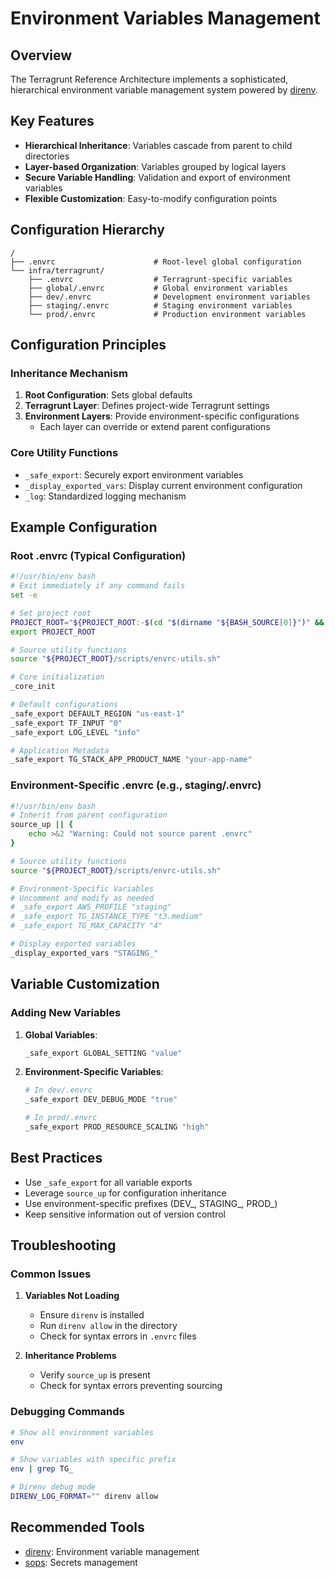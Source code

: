 # Environment Variables Management

## Overview

The Terragrunt Reference Architecture implements a sophisticated, hierarchical environment variable management system powered by [direnv](https://direnv.net/).

## Key Features

- **Hierarchical Inheritance**: Variables cascade from parent to child directories
- **Layer-based Organization**: Variables grouped by logical layers
- **Secure Variable Handling**: Validation and export of environment variables
- **Flexible Customization**: Easy-to-modify configuration points

## Configuration Hierarchy

```
/
├── .envrc                      # Root-level global configuration
└── infra/terragrunt/
    ├── .envrc                  # Terragrunt-specific variables
    ├── global/.envrc           # Global environment variables
    ├── dev/.envrc              # Development environment variables
    ├── staging/.envrc          # Staging environment variables
    └── prod/.envrc             # Production environment variables
```

## Configuration Principles

### Inheritance Mechanism

1. **Root Configuration**: Sets global defaults
2. **Terragrunt Layer**: Defines project-wide Terragrunt settings
3. **Environment Layers**: Provide environment-specific configurations
   - Each layer can override or extend parent configurations

### Core Utility Functions

- `_safe_export`: Securely export environment variables
- `_display_exported_vars`: Display current environment configuration
- `_log`: Standardized logging mechanism

## Example Configuration

### Root .envrc (Typical Configuration)

```bash
#!/usr/bin/env bash
# Exit immediately if any command fails
set -e

# Set project root
PROJECT_ROOT="${PROJECT_ROOT:-$(cd "$(dirname "${BASH_SOURCE[0]}")" && pwd)}"
export PROJECT_ROOT

# Source utility functions
source "${PROJECT_ROOT}/scripts/envrc-utils.sh"

# Core initialization
_core_init

# Default configurations
_safe_export DEFAULT_REGION "us-east-1"
_safe_export TF_INPUT "0"
_safe_export LOG_LEVEL "info"

# Application Metadata
_safe_export TG_STACK_APP_PRODUCT_NAME "your-app-name"
```

### Environment-Specific .envrc (e.g., staging/.envrc)

```bash
#!/usr/bin/env bash
# Inherit from parent configuration
source_up || {
    echo >&2 "Warning: Could not source parent .envrc"
}

# Source utility functions
source "${PROJECT_ROOT}/scripts/envrc-utils.sh"

# Environment-Specific Variables
# Uncomment and modify as needed
# _safe_export AWS_PROFILE "staging"
# _safe_export TG_INSTANCE_TYPE "t3.medium"
# _safe_export TG_MAX_CAPACITY "4"

# Display exported variables
_display_exported_vars "STAGING_"
```

## Variable Customization

### Adding New Variables

1. **Global Variables**:
   ```bash
   _safe_export GLOBAL_SETTING "value"
   ```

2. **Environment-Specific Variables**:
   ```bash
   # In dev/.envrc
   _safe_export DEV_DEBUG_MODE "true"
   
   # In prod/.envrc
   _safe_export PROD_RESOURCE_SCALING "high"
   ```

## Best Practices

- Use `_safe_export` for all variable exports
- Leverage `source_up` for configuration inheritance
- Use environment-specific prefixes (DEV_, STAGING_, PROD_)
- Keep sensitive information out of version control

## Troubleshooting

### Common Issues

1. **Variables Not Loading**
   - Ensure `direnv` is installed
   - Run `direnv allow` in the directory
   - Check for syntax errors in `.envrc` files

2. **Inheritance Problems**
   - Verify `source_up` is present
   - Check for syntax errors preventing sourcing

### Debugging Commands

```bash
# Show all environment variables
env

# Show variables with specific prefix
env | grep TG_

# Direnv debug mode
DIRENV_LOG_FORMAT="" direnv allow
```

## Recommended Tools

- [direnv](https://direnv.net/): Environment variable management
- [sops](https://github.com/mozilla/sops): Secrets management

